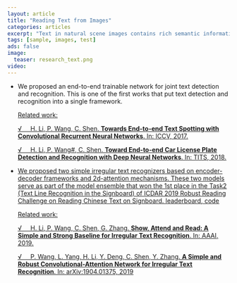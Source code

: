 ```yaml
---
layout: article
title: "Reading Text from Images"
categories: articles
excerpt: "Text in natural scene images contains rich semantic information that is crucial for visual understanding and reasoning. Although OCR has been studied extensively, reading irregular text of arbitrary shape is still a challenging task. Some of our work was published in ICCV and AAAI."
tags: [sample, images, test]
ads: false
image:
  teaser: research_text.png
video:
---
```


- We proposed an end-to-end trainable network for joint text detection and recognition. This is one of the first works that put text detection and recognition into a single framework. 

    <u>Related work:<u/>

    &radic; &nbsp; &nbsp; H. Li, P. Wang, C. Shen. **Towards End-to-end Text Spotting with Convolutional Recurrent Neural Networks**. In: ICCV, 2017.

    &radic; &nbsp; &nbsp; H. Li, P. Wang#, C. Shen. **Toward End-to-end Car License Plate Detection and Recognition with Deep Neural Networks**. In: TITS, 2018.

- We proposed two simple irregular text recognizers based on encoder-decoder frameworks and 2d-attention mechanisms. These two models serve as part of the model ensemble that won the 1st place in the Task2 (Text Line Recognition in the Signboard) of ICDAR 2019 Robust Reading Challenge on Reading Chinese Text on Signboard. <a href="https://rrc.cvc.uab.es/files/ICDAR2019-ReCTS.pdf">leaderboard</a>, <a href="https://github.com/wangpengnorman/SAR-Strong-Baseline-for-Text-Recognition">code</a>   

    <u>Related work:<u/>

	&radic; &nbsp; &nbsp; H. Li, P. Wang, C. Shen, G. Zhang. **Show, Attend and Read: A Simple and Strong Baseline for Irregular Text Recognition**. In: AAAI, 2019.

    &radic; &nbsp; &nbsp; P. Wang, L. Yang, H. Li, Y. Deng, C. Shen, Y. Zhang. **A Simple and Robust Convolutional-Attention Network for Irregular Text Recognition**. In: arXiv:1904.01375, 2019

